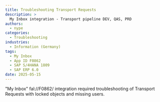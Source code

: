 ```yaml
---
title: Troubleshooting Transport Requests
description: >
  My Inbox integration - Transport pipeline DEV, QAS, PRD
authors:
  - nype
categories:
  - Troubleshooting
industries:
  - Information (Germany)
tags:
  - My Inbox
  - App ID F0862
  - SAP S/4HANA 1809
  - SAP ERP 6.0
date: 2025-05-15
---
```


<!-- more -->

"My Inbox" fal://F0862/ integration required troubleshooting of Transport Requests with locked objects and missing users.

